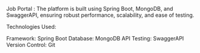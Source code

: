 Job Portal : The platform is built using Spring Boot, MongoDB, and SwaggerAPI, ensuring robust performance, scalability, and ease of testing.

Technologies Used:

Framework: Spring Boot
Database: MongoDB
API Testing: SwaggerAPI
Version Control: Git
